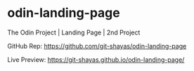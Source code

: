 # odin-landing-page
The Odin Project | Landing Page | 2nd Project 

GitHub Rep: https://github.com/git-shayas/odin-landing-page

Live Preview: https://git-shayas.github.io/odin-landing-page/
